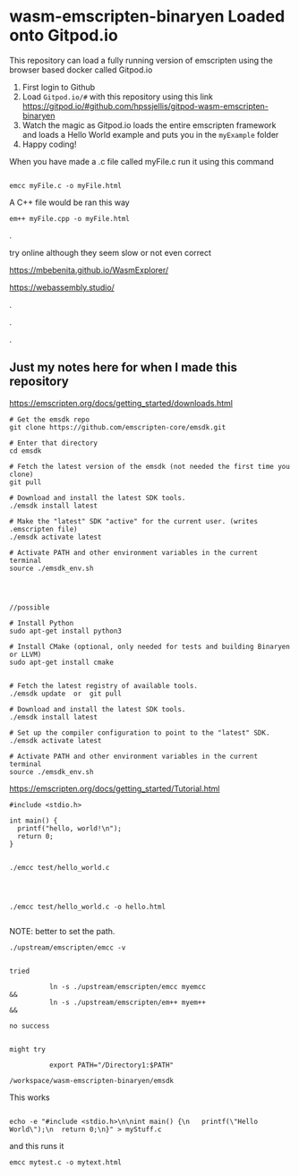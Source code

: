 # wasm-emscripten-binaryen Loaded onto Gitpod.io


This repository can load a fully running version of emscripten using the browser based docker called Gitpod.io



1. First login to Github
2. Load ```Gitpod.io/#``` with this repository  using this link    https://gitpod.io/#github.com/hpssjellis/gitpod-wasm-emscripten-binaryen
3. Watch the magic as Gitpod.io loads the entire emscripten framework and loads a Hello World example and puts you in the ```myExample``` folder
4. Happy coding!

When you have made a .c file called myFile.c run it using this command

```

emcc myFile.c -o myFile.html

```


A C++ file would be ran this way

```
em++ myFile.cpp -o myFile.html

```





.

try online although they seem slow or not even correct

https://mbebenita.github.io/WasmExplorer/

https://webassembly.studio/


.





.





.













## Just my notes here for when I made this repository


https://emscripten.org/docs/getting_started/downloads.html



```
# Get the emsdk repo
git clone https://github.com/emscripten-core/emsdk.git

# Enter that directory
cd emsdk

# Fetch the latest version of the emsdk (not needed the first time you clone)
git pull

# Download and install the latest SDK tools.
./emsdk install latest

# Make the "latest" SDK "active" for the current user. (writes .emscripten file)
./emsdk activate latest

# Activate PATH and other environment variables in the current terminal
source ./emsdk_env.sh




//possible

# Install Python
sudo apt-get install python3

# Install CMake (optional, only needed for tests and building Binaryen or LLVM)
sudo apt-get install cmake

```



```

# Fetch the latest registry of available tools.
./emsdk update  or  git pull

# Download and install the latest SDK tools.
./emsdk install latest

# Set up the compiler configuration to point to the "latest" SDK.
./emsdk activate latest

# Activate PATH and other environment variables in the current terminal
source ./emsdk_env.sh
```



https://emscripten.org/docs/getting_started/Tutorial.html



```
#include <stdio.h>

int main() {
  printf("hello, world!\n");
  return 0;
}

```


```

./emcc test/hello_world.c


```


```


./emcc test/hello_world.c -o hello.html


```


NOTE: better to set the path.


```
./upstream/emscripten/emcc -v


tried

          ln -s ./upstream/emscripten/emcc myemcc                                  &&
          ln -s ./upstream/emscripten/em++ myem++                                  &&

no success


might try

          export PATH="/Directory1:$PATH"

/workspace/wasm-emscripten-binaryen/emsdk
```



This works

```

echo -e "#include <stdio.h>\n\nint main() {\n   printf(\"Hello World\");\n  return 0;\n}" > myStuff.c

```

and this runs it

```
emcc mytest.c -o mytext.html

```

